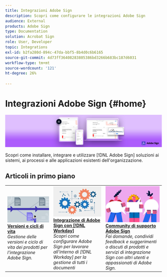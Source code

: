 ```yaml
---
title: Integrazioni Adobe Sign
description: Scopri come configurare le integrazioni Adobe Sign
audience: External
products: Adobe Sign
type: Documentation
solution: Acrobat Sign
role: User, Developer
topic: Integrations
exl-id: b2fa280d-894c-47da-bbf5-8b4d0c6b6165
source-git-commit: 4d73ff36408283805386bd3266b683bc187d6031
workflow-type: tm+mt
source-wordcount: '121'
ht-degree: 26%

---
```


# Integrazioni Adobe Sign {#home}

![banner](images/sign-banner.png)

Scopri come installare, integrare e utilizzare [!DNL Adobe Sign] soluzioni ai sistemi, ai processi e alle applicazioni esistenti dell&#39;organizzazione.

## Articoli in primo piano

<table style="table-layout:fixed">
<tr>
  <td>
    <a href="versions.md">
    <img alt="Lead" src="images/versions.png"/>
    </a>
    <div>
    <a href="versions.md"><strong>Versioni e cicli di vita</strong></a>
    </div>
    <em>Gestione delle versioni e ciclo di vita dei prodotti per l’integrazione Adobe Sign.</em>
    <br>
  </td>
  <td>
    <a href="workday/tutorial-video.md">
    <img alt="Integrazione di Adobe Sign con [!DNL Workday]" src="images/wd-integration.png"/>
    </a>
    <div>
    <a href="workday/tutorial-video.md"><strong>Integrazione di Adobe Sign con [!DNL Workday]</strong></a>
    </div>
    <em>Scopri come configurare Adobe Sign per lavorare all’interno di [!DNL Workday] per la gestione di tutti i documenti</em>
  </td>
  <td>
    <a href="https://community.adobe.com/t5/adobe-sign/bd-p/adobe-sign?page=1&amp;sort=latest_replies&amp;filter=all">
    <img alt="Community di supporto Adobe Sign" src="images/sign-forum.png"/>
    </a>
    <div>
    <a href="https://community.adobe.com/t5/adobe-sign/bd-p/adobe-sign?page=1&amp;sort=latest_replies&amp;filter=all"><strong>Community di supporto Adobe Sign</strong></a>
    </div>
    <em>Fai domande, condividi feedback e suggerimenti o discuti di prodotti e servizi di integrazione Sign con altri utenti e appassionati di Adobe Sign.</em>
    <br>
  </td>
</tr>
</table>
